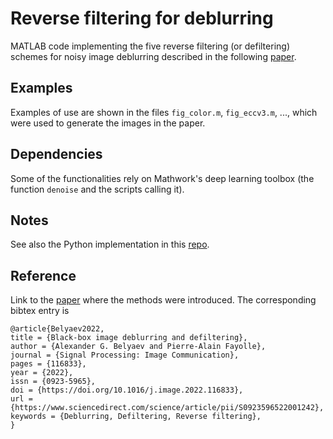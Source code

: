 # Reverse filtering for deblurring 
MATLAB code implementing the five reverse filtering (or defiltering) schemes for noisy image deblurring described in the following [paper](https://www.sciencedirect.com/science/article/pii/S0923596522001242). 

## Examples 
Examples of use are shown in the files ```fig_color.m```, ```fig_eccv3.m```, ..., which were used to generate the images in the paper. 

## Dependencies 
Some of the functionalities rely on Mathwork's deep learning toolbox (the function ```denoise``` and the scripts calling it). 

## Notes
See also the Python implementation in this [repo](https://github.com/fayolle/bbDeblur_py). 

## Reference 
Link to the [paper](https://www.sciencedirect.com/science/article/pii/S0923596522001242) where the methods were introduced. The corresponding bibtex entry is  
```
@article{Belyaev2022,
title = {Black-box image deblurring and defiltering},
author = {Alexander G. Belyaev and Pierre-Alain Fayolle},
journal = {Signal Processing: Image Communication},
pages = {116833},
year = {2022},
issn = {0923-5965},
doi = {https://doi.org/10.1016/j.image.2022.116833},
url = {https://www.sciencedirect.com/science/article/pii/S0923596522001242},
keywords = {Deblurring, Defiltering, Reverse filtering},
}
```
